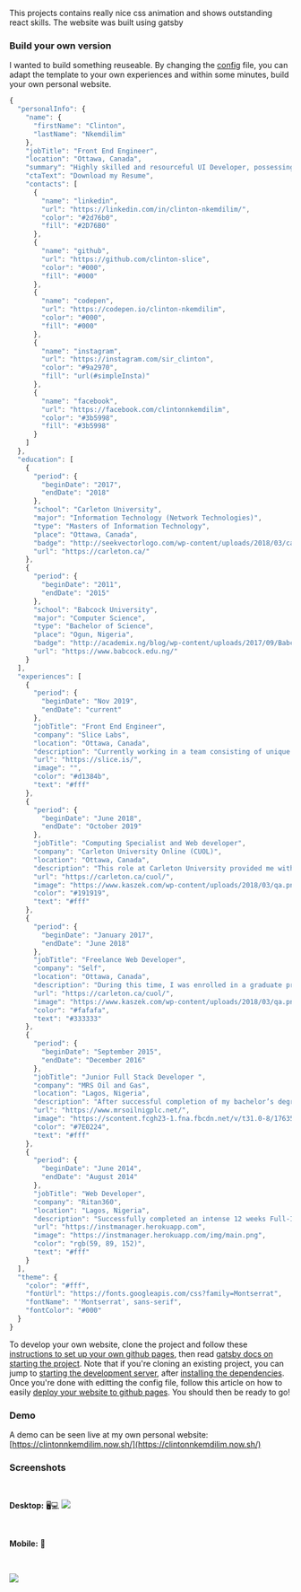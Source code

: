 This projects contains really nice css animation and shows outstanding react skills. The website was built using gatsby


### Build your own version

I wanted to build something reuseable. By changing the [config](https://github.com/clinton-slice/personal-website-2020/blob/develop/src/config.json) file, you can adapt the template to your own experiences and within some minutes, build your own personal website.

```js
{
  "personalInfo": {
    "name": {
      "firstName": "Clinton",
      "lastName": "Nkemdilim"
    },
    "jobTitle": "Front End Engineer",
    "location": "Ottawa, Canada",
    "summary": "Highly skilled and resourceful UI Developer, possessing strong analytical thought process, creative thinking, problem solving and interpersonal skills focused on creating engaging and interactive user applications.",
    "ctaText": "Download my Resume",
    "contacts": [
      {
        "name": "linkedin",
        "url": "https://linkedin.com/in/clinton-nkemdilim/",
        "color": "#2d76b0",
        "fill": "#2D76B0"
      },
      {
        "name": "github",
        "url": "https://github.com/clinton-slice",
        "color": "#000",
        "fill": "#000"
      },
      {
        "name": "codepen",
        "url": "https://codepen.io/clinton-nkemdilim",
        "color": "#000",
        "fill": "#000"
      },
      {
        "name": "instagram",
        "url": "https://instagram.com/sir_clinton",
        "color": "#9a2970",
        "fill": "url(#simpleInsta)"
      },
      {
        "name": "facebook",
        "url": "https://facebook.com/clintonnkemdilim",
        "color": "#3b5998",
        "fill": "#3b5998"
      }
    ]
  },
  "education": [
    {
      "period": {
        "beginDate": "2017",
        "endDate": "2018"
      },
      "school": "Carleton University",
      "major": "Information Technology (Network Technologies)",
      "type": "Masters of Information Technology",
      "place": "Ottawa, Canada",
      "badge": "http://seekvectorlogo.com/wp-content/uploads/2018/03/carleton-university-vector-logo.png",
      "url": "https://carleton.ca/"
    },
    {
      "period": {
        "beginDate": "2011",
        "endDate": "2015"
      },
      "school": "Babcock University",
      "major": "Computer Science",
      "type": "Bachelor of Science",
      "place": "Ogun, Nigeria",
      "badge": "http://academix.ng/blog/wp-content/uploads/2017/09/Babcock-University-logo.jpg",
      "url": "https://www.babcock.edu.ng/"
    }
  ],
  "experiences": [
    {
      "period": {
        "beginDate": "Nov 2019",
        "endDate": "current"
      },
      "jobTitle": "Front End Engineer",
      "company": "Slice Labs",
      "location": "Ottawa, Canada",
      "description": "Currently working in a team consisting of unique and creative individuals focused on building compelling user facing applications which delivers ground-breaking services that provide new innovative insurance solutions directly to end users.\n\n Building web and mobile applications using top-notch technologies such as like React, React Native, Webpack, Babel, Apollo, Github, RESTful APIs and GraphQL. Performing JavaScript testing/ automation with tools such as enzyme, jest and chai. Making use of typing tools such as Flow or TypeScript",
      "url": "https://slice.is/",
      "image": "",
      "color": "#d1384b",
      "text": "#fff"
    },
    {
      "period": {
        "beginDate": "June 2018",
        "endDate": "October 2019"
      },
      "jobTitle": "Computing Specialist and Web developer",
      "company": "Carleton University Online (CUOL)",
      "location": "Ottawa, Canada",
      "description": "This role at Carleton University provided me with the opportunity to improve my Web developing skills and my knowledge of quality video content delivery. It involved me being responsible for managing, providing strategic planning and innovation around the video delivery infrastructure at Carleton University Online (CUOL).\n\n In this position I worked with PHP, Python and JavaScript libraries such as jQuery to build various UIs/Admin interfaces for various in-house build systems\n\n Implemented the convocation video web application utilizing YouTube Data API with React and Redux on the front end\n\n Built integration around content management system APIs from Kaltura",
      "url": "https://carleton.ca/cuol/",
      "image": "https://www.kaszek.com/wp-content/uploads/2018/03/qa.png",
      "color": "#191919",
      "text": "#fff"
    },
    {
      "period": {
        "beginDate": "January 2017",
        "endDate": "June 2018"
      },
      "jobTitle": "Freelance Web Developer",
      "company": "Self",
      "location": "Ottawa, Canada",
      "description": "During this time, I was enrolled in a graduate program at Carleton University but due to the limitations in my study permit, I decided to become a freelancer. I was opportune to work with different clients on various projects. Some of the projects include:\n\n - Designed a customer web form for a local skincare clinic\n\n - Used React.js to develop a searchable YouTube web application\n\n - Online Newspaper 'Vanguard' - vanguardngr.com: Created and defined news categories for newspaper Web site to improve user experience.",
      "url": "https://carleton.ca/cuol/",
      "image": "https://www.kaszek.com/wp-content/uploads/2018/03/qa.png",
      "color": "#fafafa",
      "text": "#333333"
    },
    {
      "period": {
        "beginDate": "September 2015",
        "endDate": "December 2016"
      },
      "jobTitle": "Junior Full Stack Developer ",
      "company": "MRS Oil and Gas",
      "location": "Lagos, Nigeria",
      "description": "After successful completion of my bachelor’s degree at Babcock University, I was hired in a team of outstanding and experienced developers at MRS Oil and Gas. The main focus of the team was in building and maintaining a real time PMS carrier tracking system for retailer clients around Nigeria.\n\n My primary responsibilities were to analyze, design and build new components \n\n Technologies used in the project includes JavaScript ES6, React.js, Redux, Python, PHP, Git and Jira",
      "url": "https://www.mrsoilnigplc.net/",
      "image": "https://scontent.fcgh23-1.fna.fbcdn.net/v/t31.0-8/17635230_1487664674639567_6041624776622573815_o.jpg?_nc_cat=107&_nc_ht=scontent.fcgh23-1.fna&oh=6c1f6872873769658634a387beed7640&oe=5CA429CA",
      "color": "#7E0224",
      "text": "#fff"
    },
    {
      "period": {
        "beginDate": "June 2014",
        "endDate": "August 2014"
      },
      "jobTitle": "Web Developer",
      "company": "Ritan360",
      "location": "Lagos, Nigeria",
      "description": "Successfully completed an intense 12 weeks Full-Immersion Web Development Training Bootcamp\n\n During this training, I was exposed to work-like, project-oriented environment that was focused on coding around specific technologies as well as frameworks/libraries \n\n Trained in building and deploying outstanding web applications using HTML5, CSS, JavaScript and Hypertext Preprocessor (PHP)",
      "url": "https://instmanager.herokuapp.com",
      "image": "https://instmanager.herokuapp.com/img/main.png",
      "color": "rgb(59, 89, 152)",
      "text": "#fff"
    }
  ],
  "theme": {
    "color": "#fff",
    "fontUrl": "https://fonts.googleapis.com/css?family=Montserrat",
    "fontName": "'Montserrat', sans-serif",
    "fontColor": "#000"
  }
}

```

To develop your own website, clone the project and follow these [instructions to set up your own github pages](https://guides.github.com/features/pages/), then read [gatsby docs on starting the project](https://www.gatsbyjs.org/docs/quick-start). Note that if you're cloning an existing project, you can jump to [starting the development server](https://www.gatsbyjs.org/docs/quick-start#start-development-server), after [installing the dependencies](https://www.gatsbyjs.org/docs/quick-start#install-gatsbys-command-line-tool). Once you're done with editting the config file, follow this article on how to easily [deploy your website to github pages](https://www.gatsbyjs.org/docs/how-gatsby-works-with-github-pages/). You should then be ready to go! 

### Demo

A demo can be seen live at my own personal website: [https://clintonnkemdilim.now.sh/](https://clintonnkemdilim.now.sh/)

### Screenshots

<br />

**Desktop:** 🖥💻
![](https://github.com/clinton-slice/personal-website-2020/blob/develop/images/desktopview.png)

<br />

**Mobile:** 📱

<br />

![](https://github.com/clinton-slice/personal-website-2020/blob/develop/images/mobileview.png)



